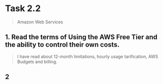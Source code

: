 # Task 2.2
> Amazon Web Services

## 1. Read the terms of Using the AWS Free Tier and the ability to control their own costs.
> I have read about 12-month limitations, hourly usage tarification, AWS Budgets and billing.

## 2


